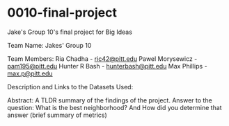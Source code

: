 # 0010-final-project
Jake's Group 10's final project for Big Ideas

Team Name:
Jakes' Group 10

Team Members:
Ria Chadha - ric42@pitt.edu
Pawel Morysewicz - pam195@pitt.edu
Hunter R Bash - hunterbash@pitt.edu
Max Phillips - max.p@pitt.edu

Description and Links to the Datasets Used:

Abstract: A TLDR summary of the findings of the project. 
Answer to the question: What is the best neighborhood? And How did you determine that answer (brief summary of metrics)

